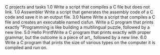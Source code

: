 C projects and tasks
1.0 Write a script that compiles a C file but does not link.
1.0 Asswmbler Write a script that generates the assembly code of a C code and save it in an output file.
3.0 Name Write a script that compiles a C file and creates an executable named cisfun.
Write a C program that prints exactly "Programming is like building a multilingual puzzle, followed by a new line.
5.0 Hello PrintfWrite a C program that prints exactly with proper grammar, but the outcome is a piece of art,, followed by a new line.
6.0 Write a C program that prints the size of various types on the computer it is compiled and run on.
